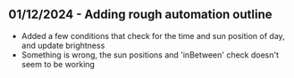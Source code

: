 ## 01/12/2024 - Adding rough automation outline
- Added a few conditions that check for the time and sun position of day, and update brightness
- Something is wrong, the sun positions and 'inBetween' check doesn't seem to be working
